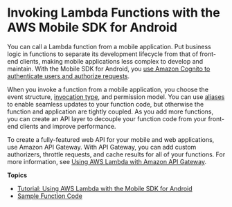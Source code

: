 # Invoking Lambda Functions with the AWS Mobile SDK for Android<a name="with-on-demand-custom-android"></a>

You can call a Lambda function from a mobile application\. Put business logic in functions to separate its development lifecycle from that of front\-end clients, making mobile applications less complex to develop and maintain\. With the Mobile SDK for Android, you [use Amazon Cognito to authenticate users and authorize requests](with-android-example.md)\.

When you invoke a function from a mobile application, you choose the event structure, [invocation type](lambda-invocation.md), and permission model\. You can use [aliases](aliases-intro.md) to enable seamless updates to your function code, but otherwise the function and application are tightly coupled\. As you add more functions, you can create an API layer to decouple your function code from your front\-end clients and improve performance\.

To create a fully\-featured web API for your mobile and web applications, use Amazon API Gateway\. With API Gateway, you can add custom authorizers, throttle requests, and cache results for all of your functions\. For more information, see [Using AWS Lambda with Amazon API Gateway](with-on-demand-https.md)\.

**Topics**
+ [Tutorial: Using AWS Lambda with the Mobile SDK for Android](with-android-example.md)
+ [Sample Function Code](with-android-create-package.md)